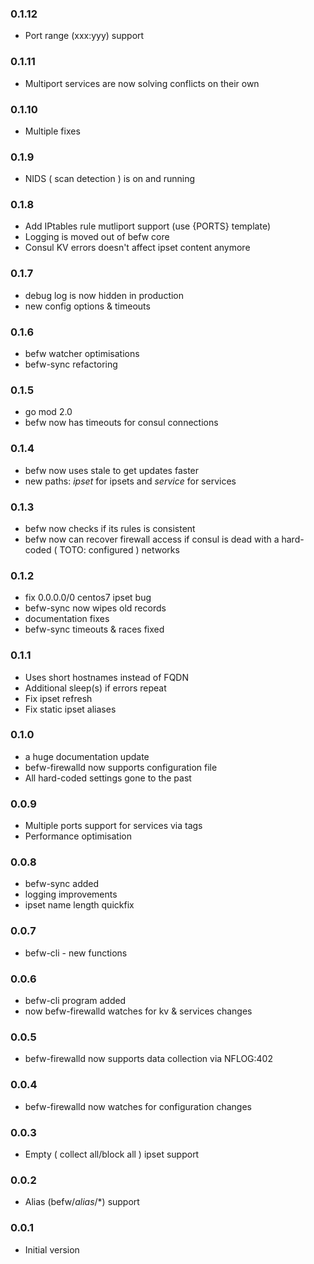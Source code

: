 ### 0.1.12
- Port range (xxx:yyy) support

### 0.1.11
- Multiport services are now solving conflicts on their own
### 0.1.10
- Multiple fixes

### 0.1.9
- NIDS ( scan detection ) is on and running

### 0.1.8
- Add IPtables rule mutliport support (use {PORTS} template)
- Logging is moved out of befw core
- Consul KV errors doesn't affect ipset content anymore

### 0.1.7
- debug log is now hidden in production
- new config options & timeouts
### 0.1.6
- befw watcher optimisations
- befw-sync refactoring
### 0.1.5
- go mod 2.0
- befw now has timeouts for consul connections
### 0.1.4
- befw now uses stale to get updates faster
- new paths: $ipset$ for ipsets and $service$ for services

### 0.1.3
- befw now checks if its rules is consistent
- befw now can recover firewall access if consul is dead with a hard-coded ( TOTO: configured ) networks

### 0.1.2
- fix 0.0.0.0/0 centos7 ipset bug
- befw-sync now wipes old records
- documentation fixes
- befw-sync timeouts & races fixed

### 0.1.1
- Uses short hostnames instead of FQDN
- Additional sleep(s) if errors repeat
- Fix ipset refresh
- Fix static ipset aliases

### 0.1.0
- a huge documentation update
- befw-firewalld now supports configuration file
- All hard-coded settings gone to the past
### 0.0.9
- Multiple ports support for services via tags
- Performance optimisation
### 0.0.8
- befw-sync added
- logging improvements
- ipset name length quickfix
### 0.0.7
- befw-cli - new functions
### 0.0.6
- befw-cli program added
- now befw-firewalld watches for kv & services changes
### 0.0.5
- befw-firewalld now supports data collection via NFLOG:402
### 0.0.4
- befw-firewalld now watches for configuration changes
### 0.0.3
- Empty ( collect all/block all ) ipset support
### 0.0.2
- Alias (befw/$alias$/*) support
### 0.0.1
- Initial version
